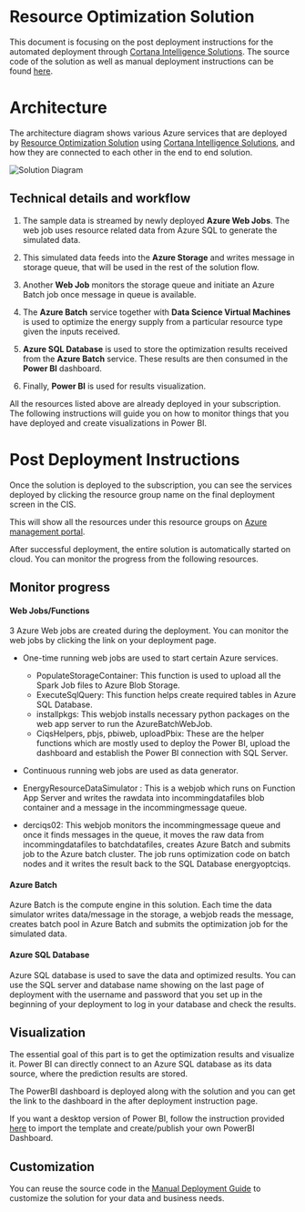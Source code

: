 # Resource Optimization Solution

This document is focusing on the post deployment instructions for the automated deployment through [Cortana Intelligence Solutions](https://gallery.cortanaintelligence.com/solutions). The source code of the solution as well as manual deployment instructions can be found [here](https://github.com/Azure/cortana-intelligence-resource-optimization/tree/master/Manual%20Deployment%20Guide).

# Architecture
The architecture diagram shows various Azure services that are deployed by [Resource Optimization Solution]() using [Cortana Intelligence Solutions](https://gallery.cortanaintelligence.com/solutions), and how they are connected to each other in the end to end solution.

![Solution Diagram](https://github.com/Azure/cortana-intelligence-resource-optimization/blob/master/Manual%20Deployment%20Guide/Figures/resourceOptArchitecture.png)

</Guide>

## Technical details and workflow

1.  The sample data is streamed by newly deployed **Azure Web Jobs**. The web job uses resource related data from Azure SQL to generate the simulated data.

2.  This simulated data feeds into the **Azure Storage** and writes message in storage queue, that will be used in the rest of the solution flow.

3.  Another **Web Job** monitors the storage queue and initiate an Azure Batch job once message in queue is available.

4.  The **Azure Batch** service together with **Data Science Virtual Machines** is used to optimize the energy supply from a particular resource type given the inputs received.

4.  **Azure SQL Database** is used to store the optimization results received from the **Azure Batch** service. These results are then consumed in the **Power BI** dashboard.

6.  Finally, **Power BI** is used for results visualization.

All the resources listed above are already deployed in your subscription. The following instructions will guide you on how to monitor things that you have deployed and create visualizations in Power BI.

# Post Deployment Instructions
Once the solution is deployed to the subscription, you can see the services deployed by clicking the resource group name on the final deployment screen in the CIS.

This will show all the resources under this resource groups on [Azure management portal](https://portal.azure.com/).

After successful deployment, the entire solution is automatically started on cloud. You can monitor the progress from the following resources.

## **Monitor progress** 

#### Web Jobs/Functions
3 Azure Web jobs are created during the deployment. You can monitor the web jobs by clicking the link on your deployment page.
* One-time running web jobs are used to start certain Azure services.
  * PopulateStorageContainer: This function is used to upload all the Spark Job files to Azure Blob Storage.
  * ExecuteSqlQuery: This function helps create required tables in Azure SQL Database.
  * installpkgs: This webjob installs necessary python packages on the web app server to run the AzureBatchWebJob.
  * CiqsHelpers, pbjs, pbiweb, uploadPbix: These are the helper functions which are mostly used to deploy the Power BI, upload the dashboard and establish the Power BI connection with SQL Server.

* Continuous running web jobs are used as data generator.
 * EnergyResourceDataSimulator : This is a webjob which runs on Function App Server and writes the rawdata into incommingdatafiles blob container and a message in the incommingmessage queue. 
  * derciqs02: This webjob monitors the incommingmessage queue and once it finds messages in the queue, it moves the raw data from incommingdatafiles to batchdatafiles, creates Azure Batch and submits job to the Azure batch cluster. The job runs optimization code on batch nodes and it writes the result back to the SQL Database energyoptciqs.

#### Azure Batch
Azure Batch is the compute engine in this solution. Each time the data simulator writes data/message in the storage, a webjob reads the message, creates batch pool in Azure Batch and submits the optimization job for the simulated data. 

#### Azure SQL Database
Azure SQL database is used to save the data and optimized results. You can use the SQL server and database name showing on the last page of deployment with the username and password that you set up in the beginning of your deployment to log in your database and check the results.

## **Visualization**

The essential goal of this part is to get the optimization results and visualize it. Power BI can directly connect to an Azure SQL database as its data source, where the prediction results are stored.

The PowerBI dashboard is deployed along with the solution and you can get the link to the dashboard in the after deployment instruction page. 

If you want a desktop version of Power BI, follow the instruction provided [here](https://github.com/Azure/cortana-intelligence-resource-optimization/tree/master/Manual%20Deployment%20Guide#7-setup-power-bi) to import the template and create/publish your own PowerBI Dashboard. 


## **Customization**
You can reuse the source code in the [Manual Deployment Guide](https://github.com/Azure/cortana-intelligence-resource-optimization/tree/master/Manual%20Deployment%20Guide) to customize the solution for your data and business needs.
